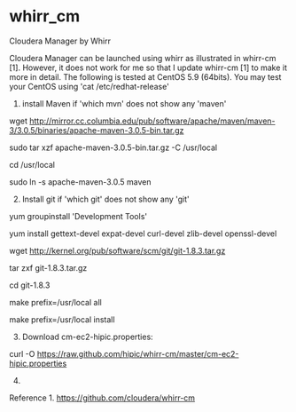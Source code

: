 whirr_cm
========

Cloudera Manager by Whirr

Cloudera Manager can be launched using whirr as illustrated in whirr-cm [1]. However, it does not work for me so that I update whirr-cm [1] to make it more in detail.
The following is tested at CentOS 5.9 (64bits). You may test your CentOS using 'cat /etc/redhat-release'

1. install Maven if 'which mvn' does not show any 'maven'

wget http://mirror.cc.columbia.edu/pub/software/apache/maven/maven-3/3.0.5/binaries/apache-maven-3.0.5-bin.tar.gz

sudo tar xzf apache-maven-3.0.5-bin.tar.gz -C /usr/local

cd /usr/local

sudo ln -s apache-maven-3.0.5 maven


2. Install git if 'which git' does not show any 'git'

yum groupinstall 'Development Tools'

yum install gettext-devel expat-devel curl-devel zlib-devel openssl-devel

wget http://kernel.org/pub/software/scm/git/git-1.8.3.tar.gz

tar zxf git-1.8.3.tar.gz

cd git-1.8.3

make prefix=/usr/local all

make prefix=/usr/local install


3. Download cm-ec2-hipic.properties:

curl -O https://raw.github.com/hipic/whirr-cm/master/cm-ec2-hipic.properties

4. 

Reference 1. https://github.com/cloudera/whirr-cm
